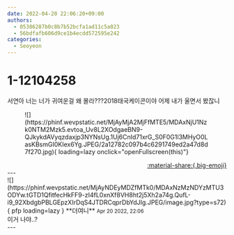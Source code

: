 ```yaml
---
date: 2022-04-20 22:06:20+09:00
authors:
  - 05386287b0c8b7b52bcfa1ad11c5a023
  - 56bdfafb606d9ce1b4ecdd572595e242
categories:
  - Seoyeon
---
```


# 1-12104258

<div class="post-container" markdown="1">
<div class="content-container md-sidebar__scrollwrap" markdown="1">

서연아 너는 너가 귀여운걸 왜 몰라???2018태국케이콘이야 어제 내가 울면서 봤잖니
<figure markdown="1">
![](https://phinf.wevpstatic.net/MjAyMjA2MjFfMTE5/MDAxNjU1Nzk0NTM2Mzk5.evtoa_Uv8L2XOdgaeBN9-QJkykdAVyqzdaxjp3NYNsUg.1Uj6CnId71xrG_S0F0G1l3MHyO0LasKBsmGI0KIex6Yg.JPEG/2a12782c097b4c6291749ed2a47d8d7f270.jpg){ loading=lazy onclick="openFullscreen(this)"}
</figure>


</div>
</div>

<div style="text-align: right;" markdown="1">
<a href="https://weverse.io/fromis9/fanpost/1-12104258" style="text-align: right;">:material-share:{.big-emoji}</a>
</div>
---

<div class="comments-container md-sidebar__scrollwrap" markdown="1">
<div class="comment" markdown="1">
<div class='id-container' markdown="1">
![](https://phinf.wevpstatic.net/MjAyNDEyMDZfMTk0/MDAxNzMzNDYzMTU3ODYw.tGTD1QfitfecHkFF9-zI4fL0xnXf8VH8ht2j5Xh2a74g.QufL-i9_92XbdgbPBLGEpzXIrDqS4JTDRCqprDbYdJIg.JPEG/image.jpg?type=s72){ pfp loading=lazy }
**<span class="artist">더여니</span>** <small>Apr 20 2022, 22:06</small><br>
</div>
<div class='comment-body' markdown="1">
이거 나야..?
</div>
</div>
</div>
---
